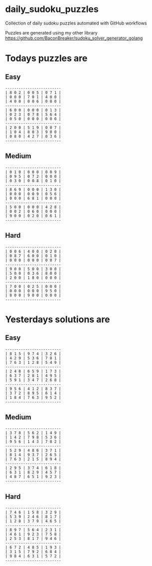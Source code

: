 
# daily_sudoku_puzzles 

Collection of daily sudoku puzzles automated with GitHub workflows 

Puzzles are generated using my other library https://github.com/BaconBreaker/sudoku_solver_generator_golang 
 

# Todays puzzles are 

## Easy 

```
-------------------------
| 8 0 2 | 0 0 5 | 0 7 1 | 
| 0 0 0 | 7 0 1 | 4 0 0 | 
| 4 0 0 | 0 0 6 | 0 8 0 | 
-------------------------
| 6 0 0 | 0 0 0 | 0 1 3 | 
| 0 2 3 | 0 7 8 | 5 6 4 | 
| 0 5 0 | 0 0 0 | 0 0 0 | 
-------------------------
| 2 0 0 | 5 1 9 | 0 0 7 | 
| 1 0 4 | 8 0 3 | 9 0 0 | 
| 0 8 0 | 4 2 7 | 0 3 6 | 
-------------------------
```
## Medium 

```
-------------------------
| 0 1 0 | 0 0 0 | 0 0 9 | 
| 0 9 5 | 0 7 2 | 0 0 0 | 
| 0 3 0 | 0 0 8 | 0 1 0 | 
-------------------------
| 8 6 9 | 0 0 0 | 1 3 0 | 
| 0 0 0 | 0 0 9 | 0 5 6 | 
| 0 0 0 | 6 8 1 | 0 0 0 | 
-------------------------
| 5 0 0 | 0 0 0 | 4 2 8 | 
| 0 0 2 | 0 6 0 | 0 0 0 | 
| 9 0 0 | 0 2 0 | 0 6 1 | 
-------------------------
```
## Hard 

```
-------------------------
| 0 0 6 | 4 0 0 | 0 2 0 | 
| 0 8 7 | 6 0 0 | 0 1 0 | 
| 0 0 0 | 0 0 0 | 0 8 7 | 
-------------------------
| 9 0 0 | 5 0 0 | 3 0 0 | 
| 5 0 0 | 0 3 6 | 8 0 0 | 
| 2 0 0 | 1 8 0 | 0 0 0 | 
-------------------------
| 7 0 0 | 0 2 5 | 0 0 0 | 
| 0 0 0 | 0 0 0 | 9 5 0 | 
| 8 0 0 | 9 0 0 | 0 0 0 | 
-------------------------
```
# Yesterdays solutions are 

## Easy 

```
-------------------------
| 8 1 5 | 9 7 4 | 3 2 6 | 
| 4 2 9 | 5 3 6 | 7 8 1 | 
| 7 6 3 | 1 2 8 | 5 4 9 | 
-------------------------
| 2 4 8 | 6 5 9 | 1 7 3 | 
| 6 3 7 | 2 8 1 | 4 9 5 | 
| 5 9 1 | 3 4 7 | 2 6 8 | 
-------------------------
| 9 5 6 | 4 1 2 | 8 3 7 | 
| 3 7 2 | 8 9 5 | 6 1 4 | 
| 1 8 4 | 7 6 3 | 9 5 2 | 
-------------------------
```
## Medium 

```
-------------------------
| 3 7 8 | 5 6 2 | 1 4 9 | 
| 1 4 2 | 7 9 8 | 5 3 6 | 
| 9 5 6 | 1 4 3 | 7 8 2 | 
-------------------------
| 5 2 9 | 4 8 6 | 3 7 1 | 
| 8 1 4 | 9 3 7 | 2 6 5 | 
| 7 6 3 | 2 1 5 | 8 9 4 | 
-------------------------
| 2 9 5 | 3 7 4 | 6 1 8 | 
| 6 3 1 | 8 2 9 | 4 5 7 | 
| 4 8 7 | 6 5 1 | 9 2 3 | 
-------------------------
```
## Hard 

```
-------------------------
| 7 4 6 | 1 5 8 | 3 2 9 | 
| 5 3 9 | 2 4 6 | 8 1 7 | 
| 1 2 8 | 3 7 9 | 4 6 5 | 
-------------------------
| 8 9 7 | 5 6 4 | 2 3 1 | 
| 4 6 1 | 9 2 3 | 7 5 8 | 
| 2 5 3 | 8 1 7 | 9 4 6 | 
-------------------------
| 6 7 2 | 4 8 5 | 1 9 3 | 
| 3 1 5 | 7 9 2 | 6 8 4 | 
| 9 8 4 | 6 3 1 | 5 7 2 | 
-------------------------
```
